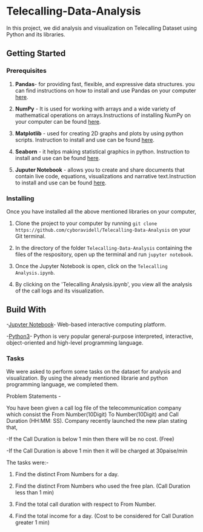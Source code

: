 # Telecalling-Data-Analysis

In this project, we did analysis and visualization on Telecalling Dataset using Python and its libraries.

## Getting Started

### Prerequisites
1. **Pandas**- for providing fast, flexible, and expressive data structures. you can find instructions on how to install and use Pandas on your computer [here](https://pandas.pydata.org/getting_started.html).

2. **NumPy** - It is used for working with arrays and a wide variety of mathematical operations on arrays.Instructions of installing NumPy on your computer can be found [here](https://numpy.org/).

3. **Matplotlib** - used for creating 2D graphs and plots by using python scripts. Instruction to install and use can be found [here](https://matplotlib.org/).

4. **Seaborn** - it helps making statistical graphics in python. Instruction to install and use can be found [here](https://seaborn.pydata.org/).

5. **Juputer Notebook** - allows you to create and share documents that contain live code, equations, visualizations and narrative text.Instruction to install and use can be found [here](https://docs.jupyter.org/en/latest/).

### Installing

Once you have installed all the above mentioned libraries on your computer,

1. Clone the project to your computer by running `git clone https://github.com/cyboravidell/Telecalling-Data-Analysis` on your Git terminal.

2. In the directory of the folder `Telecalling-Data-Analysis` containing the files of the respository, open up the terminal and run `jupyter notebook`.

3. Once the Jupyter Notebook is open, click on the `Telecalling Analysis.ipynb`.

4. By clicking on the 'Telecalling Analysis.ipynb', you view all the analysis of the call logs and its visualization.

## Build With 

-[Jupyter Notebook](https://jupyter.org/try-jupyter/retro/notebooks/?path=Untitled.ipynb)- Web-based interactive computing platform.

-[Python3](https://www.python.org/doc/)- Python is very popular general-purpose interpreted, interactive, object-oriented and high-level programming language. 

### Tasks
 
We were asked to perform some tasks on the dataset for analysis and visualization. By using the already mentioned librarie and python programming language, we completed them.

Problem Statements -

You have been given a call log file of the telecommunication company which consist the From Number(10Digit) To Number(10Digit) and Call Duration (HH:MM: SS).
Company recently launched the new plan stating that,

-If the Call Duration is below 1 min then there will be no cost. (Free)

-If the Call Duration is above 1 min then it will be charged at 30paise/min

The tasks were:-

1. Find the distinct From Numbers for a day.

2. Find the distinct From Numbers who used the free plan. (Call Duration less than 1 min)

3. Find the total call duration with respect to From Number.

4. Find the total income for a day. (Cost to be considered for Call Duration greater 1 min)
